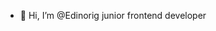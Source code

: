 - 👋 Hi, I’m @Edinorig junior frontend developer

<!---
Edinorig/Edinorig is a ✨ special ✨ repository because its `README.md` (this file) appears on your GitHub profile.
You can click the Preview link to take a look at your changes.
--->
